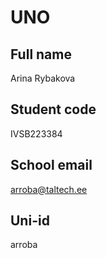 # UNO

## Full name
Arina Rybakova

## Student code
IVSB223384

## School email
arroba@taltech.ee

## Uni-id
arroba

